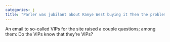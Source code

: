 ```yaml
---
categories: j
title: "Parler was jubilant about Kanye West buying it Then the problems started"
---
```

An email to so-called VIPs for the site raised a couple questions; among them: Do the VIPs know that they’re VIPs?